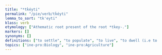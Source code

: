 ```yaml
---
title: "*tḱéyti"
permalink: "/pie/verb/tḱéyti"
lemma_to_sort: "tk'eyti"
klass: verb
etymology: ["Athematic root present of the root *tḱey-."]
markers: []
synonyms: []
definitions: ["to settle", "to populate", "to live", "to dwell (i.e to be settled)", "to cultivate"]
topics: ["ine-pro:Biology", "ine-pro:Agriculture"]
---
```

